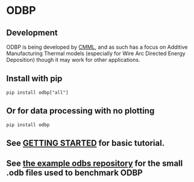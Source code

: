 # ODBP

## Development
ODBP is being developed by [CMML](https://www.cmml.me.msstate.edu), and as such has a focus on Additive Manufacturing Thermal models (especially for Wire Arc Directed Energy Deposition) though it may work for other applications.

## Install with pip
```shell
pip install odbp["all"]
```

## Or for data processing with no plotting
```shell
pip install odbp
```

## See [GETTING STARTED](./GETTING_STARTED.md) for basic tutorial.

## See [the example odbs repository](https://data.mendeley.com/datasets/g9m574ybt8) for the small .odb files used to benchmark ODBP
